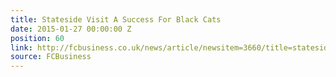 ```yaml
---
title: Stateside Visit A Success For Black Cats
date: 2015-01-27 00:00:00 Z
position: 60
link: http://fcbusiness.co.uk/news/article/newsitem=3660/title=stateside+visit+a+success+for+black+cats
source: FCBusiness
---
```


